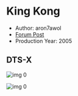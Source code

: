 # King Kong

* Author: aron7awol
* [Forum Post](https://www.avsforum.com/threads/bass-eq-for-filtered-movies.2995212/post-58306880)
* Production Year: 2005

## DTS-X

![img 0](https://i.imgur.com/9steBPm.jpg)

![img 0](https://i.imgur.com/M5ml7dG.png)

